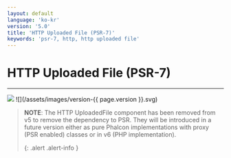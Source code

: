 ```yaml
---
layout: default
language: 'ko-kr'
version: '5.0'
title: 'HTTP Uploaded File (PSR-7)'
keywords: 'psr-7, http, http uploaded file'
---
```


# HTTP Uploaded File (PSR-7)
- - -
![](/assets/images/document-status-stable-success.svg) ![](/assets/images/version-{{ page.version }}.svg)

> **NOTE**: The HTTP UploadedFile component has been removed from v5 to remove the dependency to PSR. They will be introduced in a future version either as pure Phalcon implementations with proxy (PSR enabled) classes or in v6 (PHP implementation). 
> 
> {: .alert .alert-info }
